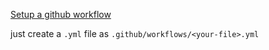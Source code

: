 [Setup a github workflow](https://help.github.com/en/actions/configuring-and-managing-workflows/configuring-a-workflow)

just create a `.yml` file as `.github/workflows/<your-file>.yml`
